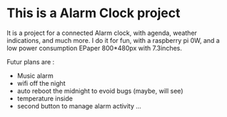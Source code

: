 # This is a Alarm Clock project
It is a project for a connected Alarm clock, with agenda, weather indications, and much more. I do it for fun, with a raspberry pi 0W, and a low power consumption EPaper 800\*480px with 7.3inches.

Futur plans are :
- Music alarm
- wifi off the night
- auto reboot the midnight to evoid bugs (maybe, will see)
- temperature inside
- second button to manage alarm activity
...
